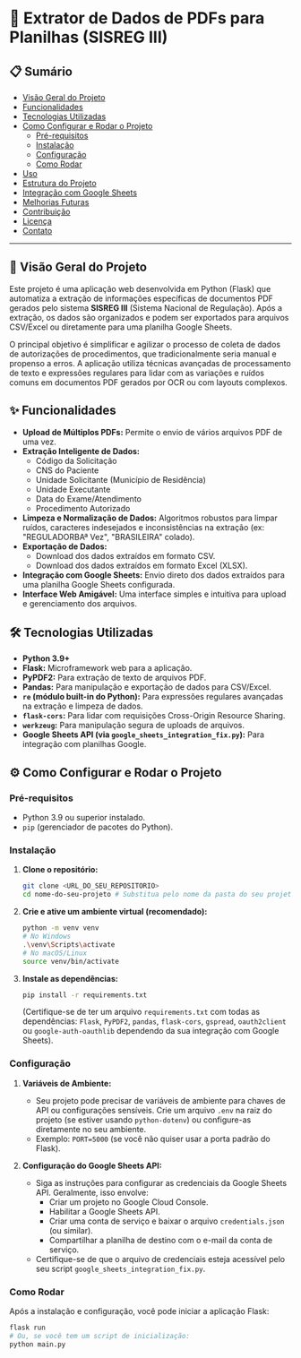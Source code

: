 # 📄 Extrator de Dados de PDFs para Planilhas (SISREG III)

## 📋 Sumário

*   [Visão Geral do Projeto](#-visão-geral-do-projeto)
*   [Funcionalidades](#-funcionalidades)
*   [Tecnologias Utilizadas](#-tecnologias-utilizadas)
*   [Como Configurar e Rodar o Projeto](#-como-configurar-e-rodar-o-projeto)
    *   [Pré-requisitos](#pré-requisitos)
    *   [Instalação](#instalação)
    *   [Configuração](#configuração)
    *   [Como Rodar](#como-rodar)
*   [Uso](#-uso)
*   [Estrutura do Projeto](#-estrutura-do-projeto)
*   [Integração com Google Sheets](#-integração-com-google-sheets)
*   [Melhorias Futuras](#-melhorias-futuras)
*   [Contribuição](#-contribuição)
*   [Licença](#-licença)
*   [Contato](#-contato)

---

## 🚀 Visão Geral do Projeto

Este projeto é uma aplicação web desenvolvida em Python (Flask) que automatiza a extração de informações específicas de documentos PDF gerados pelo sistema **SISREG III** (Sistema Nacional de Regulação). Após a extração, os dados são organizados e podem ser exportados para arquivos CSV/Excel ou diretamente para uma planilha Google Sheets.

O principal objetivo é simplificar e agilizar o processo de coleta de dados de autorizações de procedimentos, que tradicionalmente seria manual e propenso a erros. A aplicação utiliza técnicas avançadas de processamento de texto e expressões regulares para lidar com as variações e ruídos comuns em documentos PDF gerados por OCR ou com layouts complexos.

## ✨ Funcionalidades

*   **Upload de Múltiplos PDFs:** Permite o envio de vários arquivos PDF de uma vez.
*   **Extração Inteligente de Dados:**
    *   Código da Solicitação
    *   CNS do Paciente
    *   Unidade Solicitante (Município de Residência)
    *   Unidade Executante
    *   Data do Exame/Atendimento
    *   Procedimento Autorizado
*   **Limpeza e Normalização de Dados:** Algoritmos robustos para limpar ruídos, caracteres indesejados e inconsistências na extração (ex: "REGULADORBAª Vez", "BRASILEIRA" colado).
*   **Exportação de Dados:**
    *   Download dos dados extraídos em formato CSV.
    *   Download dos dados extraídos em formato Excel (XLSX).
*   **Integração com Google Sheets:** Envio direto dos dados extraídos para uma planilha Google Sheets configurada.
*   **Interface Web Amigável:** Uma interface simples e intuitiva para upload e gerenciamento dos arquivos.

## 🛠️ Tecnologias Utilizadas

*   **Python 3.9+**
*   **Flask:** Microframework web para a aplicação.
*   **PyPDF2:** Para extração de texto de arquivos PDF.
*   **Pandas:** Para manipulação e exportação de dados para CSV/Excel.
*   **`re` (módulo built-in do Python):** Para expressões regulares avançadas na extração e limpeza de dados.
*   **`flask-cors`:** Para lidar com requisições Cross-Origin Resource Sharing.
*   **`werkzeug`:** Para manipulação segura de uploads de arquivos.
*   **Google Sheets API (via `google_sheets_integration_fix.py`):** Para integração com planilhas Google.

## ⚙️ Como Configurar e Rodar o Projeto

### Pré-requisitos

*   Python 3.9 ou superior instalado.
*   `pip` (gerenciador de pacotes do Python).

### Instalação

1.  **Clone o repositório:**
    ```bash
    git clone <URL_DO_SEU_REPOSITORIO>
    cd nome-do-seu-projeto # Substitua pelo nome da pasta do seu projeto
    ```

2.  **Crie e ative um ambiente virtual (recomendado):**
    ```bash
    python -m venv venv
    # No Windows
    .\venv\Scripts\activate
    # No macOS/Linux
    source venv/bin/activate
    ```

3.  **Instale as dependências:**
    ```bash
    pip install -r requirements.txt
    ```
    (Certifique-se de ter um arquivo `requirements.txt` com todas as dependências: `Flask`, `PyPDF2`, `pandas`, `flask-cors`, `gspread`, `oauth2client` ou `google-auth-oauthlib` dependendo da sua integração com Google Sheets).

### Configuração

1.  **Variáveis de Ambiente:**
    *   Seu projeto pode precisar de variáveis de ambiente para chaves de API ou configurações sensíveis. Crie um arquivo `.env` na raiz do projeto (se estiver usando `python-dotenv`) ou configure-as diretamente no seu ambiente.
    *   Exemplo: `PORT=5000` (se você não quiser usar a porta padrão do Flask).

2.  **Configuração do Google Sheets API:**
    *   Siga as instruções para configurar as credenciais da Google Sheets API. Geralmente, isso envolve:
        *   Criar um projeto no Google Cloud Console.
        *   Habilitar a Google Sheets API.
        *   Criar uma conta de serviço e baixar o arquivo `credentials.json` (ou similar).
        *   Compartilhar a planilha de destino com o e-mail da conta de serviço.
    *   Certifique-se de que o arquivo de credenciais esteja acessível pelo seu script `google_sheets_integration_fix.py`.

### Como Rodar

Após a instalação e configuração, você pode iniciar a aplicação Flask:

```bash
flask run
# Ou, se você tem um script de inicialização:
python main.py
